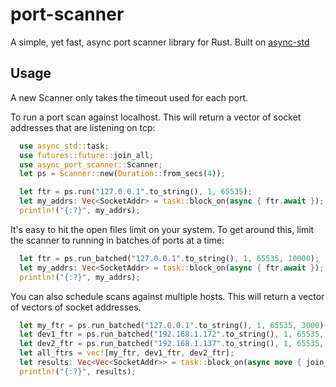 # port-scanner
A simple, yet fast, async port scanner library for Rust.  Built on [async-std](https://github.com/async-rs/async-std)

## Usage
A new Scanner only takes the timeout used for each port.  

To run a port scan against localhost.  This will return a vector of socket addresses that are listening on tcp:

```rust
  use async_std::task;
  use futures::future::join_all;
  use async_port_scanner::Scanner;
  let ps = Scanner::new(Duration::from_secs(4));

  let ftr = ps.run("127.0.0.1".to_string(), 1, 65535);
  let my_addrs: Vec<SocketAddr> = task::block_on(async { ftr.await });
  println!("{:?}", my_addrs);

```

It's easy to hit the open files limit on your system.  To get around this, limit the scanner to running in batches of ports at a time:

```rust
  let ftr = ps.run_batched("127.0.0.1".to_string(), 1, 65535, 10000);
  let my_addrs: Vec<SocketAddr> = task::block_on(async { ftr.await });
  println!("{:?}", my_addrs);
```

You can also schedule scans against multiple hosts.  This will return a vector of vectors of socket addresses.

```rust
  let my_ftr = ps.run_batched("127.0.0.1".to_string(), 1, 65535, 3000);
  let dev1_ftr = ps.run_batched("192.168.1.172".to_string(), 1, 65535, 3000);
  let dev2_ftr = ps.run_batched("192.168.1.137".to_string(), 1, 65535, 3000);
  let all_ftrs = vec![my_ftr, dev1_ftr, dev2_ftr];
  let results: Vec<Vec<SocketAddr>> = task::block_on(async move { join_all(all_ftrs).await });
  println!("{:?}", results);

```
